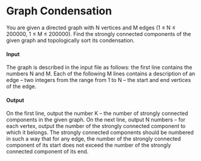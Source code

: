 # Graph Condensation

You are given a directed graph with N vertices and M edges (1 ≤ N ≤ 200000, 1 ≤ M ≤ 200000).
Find the strongly connected components of the given graph and topologically sort its condensation.

#### Input

The graph is described in the input file as follows: the first line contains the numbers N and M. Each of the following M lines contains a description of an edge – two integers from the range from 1 to N – the start and end vertices of the edge.

#### Output

On the first line, output the number K – the number of strongly connected components in the given graph. On the next line, output N numbers – for each vertex, output the number of the strongly connected component to which it belongs. The strongly connected components should be numbered in such a way that for any edge, the number of the strongly connected component of its start does not exceed the number of the strongly connected component of its end.
